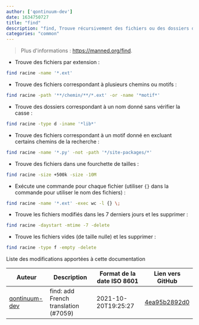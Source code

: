 ```yaml
---
author: ['qontinuum-dev']
date: 1634750727
title: "find"
description: "find, Trouve récursivement des fichiers ou des dossiers dans l'arborescence spécifiée."
categories: "common"
---
```

> Plus d'informations : <https://manned.org/find>.

- Trouve des fichiers par extension :

```bash
find racine -name '*.ext'
```

- Trouve des fichiers correspondant à plusieurs chemins ou motifs :

```bash
find racine -path '**/chemin/**/*.ext' -or -name '*motif*'
```

- Trouve des dossiers correspondant à un nom donné sans vérifier la casse :

```bash
find racine -type d -iname '*lib*'
```

- Trouve des fichiers correspondant à un motif donné en excluant certains chemins de la recherche :

```bash
find racine -name '*.py' -not -path '*/site-packages/*'
```

- Trouve des fichiers dans une fourchette de tailles :

```bash
find racine -size +500k -size -10M
```

- Exécute une commande pour chaque fichier (utiliser `{}` dans la commande pour utiliser le nom des fichiers) :

```bash
find racine -name '*.ext' -exec wc -l {} \;
```

- Trouve les fichiers modifiés dans les 7 derniers jours et les supprimer :

```bash
find racine -daystart -mtime -7 -delete
```

- Trouve les fichiers vides (de taille nulle) et les supprimer :

```bash
find racine -type f -empty -delete
```
Liste des modifications apportées à cette documentation


Auteur | Description | Format de la date ISO 8601 | Lien vers GitHub
------|-----|-----|-----
[qontinuum-dev](mailto:79641156+qontinuum-dev@users.noreply.github.com) | find: add French translation (#7059) | 2021-10-20T19:25:27 | [4ea95b2892d0](https://github.com/tldr-pages/tldr/commit/4ea95b2892d0993daed579386b78e7e3c71c52e0)

